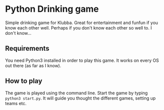 Python Drinking game
===================

Simple drinking game for Klubba. Great for entertainment and funfun if you know each other well. Perhaps if you don't know each other so well to. I don't know...


Requirements
------------

You need Python3 installed in order to play this game. It works on every OS out there (as far as I know).


How to play
-----------

The game is played using the command line. Start the game by typing `python3 start.py`. It will guide you thought the different games, setting up teams etc.
